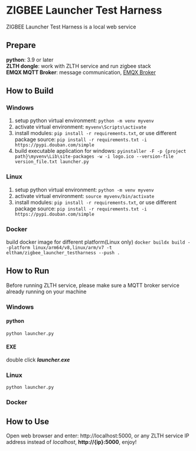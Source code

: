 # ZIGBEE Launcher Test Harness
ZIGBEE Launcher Test Harness is a local web service
## Prepare
**python**: 3.9 or later\
**ZLTH dongle**: work with ZLTH service and run zigbee stack\
**EMQX MQTT Broker**: message communication, [EMQX Broker](https://www.emqx.io/downloads)
## How to Build
### Windows
1. setup python virtual environment: `python -m venv myvenv`
2. activate virtual environment: `myvenv\Scripts\activate`
3. install modules: `pip install -r requirements.txt`, or use different package source: `pip install -r requirements.txt -i https://pypi.douban.com/simple`
4. build executable application for windows:
`pyinstaller -F -p {project path}\myvenv\Lib\site-packages -w -i logo.ico --version-file version_file.txt launcher.py`
### Linux
1. setup python virtual environment: `python -m venv myvenv`
2. activate virtual environment: `source myvenv/bin/activate`
3. install modules: `pip install -r requirements.txt`, or use different package source: `pip install -r requirements.txt -i https://pypi.douban.com/simple`
### Docker
build docker image for different platform(Linux only)
`docker buildx build --platform linux/arm64/v8,linux/arm/v7 -t eltham/zigbee_launcher_testharness --push .`
## How to Run
Before running ZLTH service, please make sure a MQTT broker service already running on your machine
### Windows
#### python
`python launcher.py`
#### EXE
double click ***launcher.exe***
### Linux
`python launcher.py`
### Docker
## How to Use
Open web browser and enter: http://localhost:5000, or any ZLTH service IP address instead of *localhost*, **http://{ip}:5000**, enjoy!
